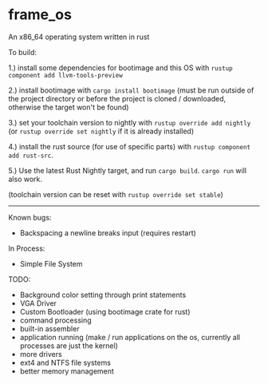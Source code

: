 # frame_os
An x86_64 operating system written in rust

To build:

1.) install some dependencies for bootimage and this OS with `rustup component add llvm-tools-preview`

2.) install bootimage with `cargo install bootimage` (must be run outside of the project directory or before the project is cloned / downloaded, otherwise the target won't be found)

3.) set your toolchain version to nightly with `rustup override add nightly` (or `rustup override set nightly` if it is already installed)

4.) install the rust source (for use of specific parts) with `rustup component add rust-src`.

5.) Use the latest Rust Nightly target, and run `cargo build`. `cargo run` will also work.

(toolchain version can be reset with `rustup override set stable`)


----------------
Known bugs:

 - Backspacing a newline breaks input (requires restart)
 
In Process:

 - Simple File System

TODO:
 - Background color setting through print statements
 - VGA Driver
 - Custom Bootloader (using bootimage crate for rust)
 - command processing
 - built-in assembler
 - application running (make / run applications on the os, currently all processes are just the kernel)
 - more drivers
 - ext4 and NTFS file systems
 - better memory management
